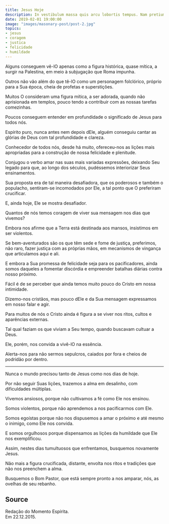 ```yaml
---
title: Jesus Hoje
description: In vestibulum massa quis arcu lobortis tempus. Nam pretium arcu in odio vulputate luctus.
date: 2019-02-01 19:00:00
image: "images/masonary-post/post-2.jpg"
topics: 
- jesus
- coragem
- justica
- felicidade
- humildade
---
```


Alguns conseguem vê-lO apenas como a figura histórica, quase mítica, a surgir na
Palestina, em meio à subjugação que Roma impunha.

Outros não vão além do que tê-lO como um personagem folclórico, próprio para a
Sua época, cheia de profetas e superstições.

Muitos O consideram uma figura mítica, a ser adorada, quando não aprisionada em
templos, pouco tendo a contribuir com as nossas tarefas comezinhas.

Poucos conseguem entender em profundidade o significado de Jesus para todos nós.

Espírito puro, nunca antes nem depois dEle, alguém conseguiu cantar as glórias
de Deus com tal profundidade e clareza.

Conhecedor de todos nós, desde há muito, ofereceu-nos as lições mais apropriadas
para a construção de nossa felicidade e plenitude.

Conjugou o verbo amar nas suas mais variadas expressões, deixando Seu legado
para que, ao longo dos séculos, pudéssemos interiorizar Seus ensinamentos.

Sua proposta era de tal maneira desafiadora, que os poderosos e também o
populacho, sentiram-se incomodados por Ele, a tal ponto que O preferiram
crucificar.

E, ainda hoje, Ele se mostra desafiador.

Quantos de nós temos coragem de viver sua mensagem nos dias que vivemos?

Embora nos afirme que a Terra está destinada aos mansos, insistimos em ser
violentos.

Se bem-aventurados são os que têm sede e fome de justiça, preferimos, não raro,
fazer justiça com as próprias mãos, em mecanismos de vingança que articulamos
aqui e ali.

E embora a Sua promessa de felicidade seja para os pacificadores, ainda somos
daqueles a fomentar discórdia e empreender batalhas diárias contra nosso
próximo.

Fácil é de se perceber que ainda temos muito pouco do Cristo em nossa
intimidade.

Dizemo-nos cristãos, mas pouco dEle e da Sua mensagem expressamos em nosso falar
e agir.

Para muitos de nós o Cristo ainda é figura a se viver nos ritos, cultos e
aparências externas.

Tal qual faziam os que viviam a Seu tempo, quando buscavam cultuar a Deus.

Ele, porém, nos convida a vivê-lO na essência.

Alerta-nos para não sermos sepulcros, caiados por fora e cheios de podridão por
dentro.

*   *   *

Nunca o mundo precisou tanto de Jesus como nos dias de hoje.

Por não seguir Suas lições, trazemos a alma em desalinho, com dificuldades
múltiplas.

Vivemos ansiosos, porque não cultivamos a fé como Ele nos ensinou.

Somos violentos, porque não aprendemos a nos pacificarmos com Ele.

Somos egoístas porque não nos dispusemos a amar o próximo e até mesmo o inimigo,
como Ele nos convida.

E somos orgulhosos porque dispensamos as lições da humildade que Ele nos
exemplificou.

Assim, nestes dias tumultuosos que enfrentamos, busquemos novamente Jesus.

Não mais a figura crucificada, distante, envolta nos ritos e tradições que não
nos preenchem a alma.

Busquemos o Bom Pastor, que está sempre pronto a nos amparar, nós, as ovelhas de
seu rebanho.

## Source
Redação do Momento Espírita.  
Em 22.12.2015.


